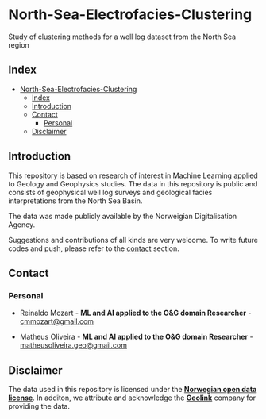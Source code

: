 # North-Sea-Electrofacies-Clustering
Study of clustering methods for a well log dataset from the North Sea region


## Index 

- [North-Sea-Electrofacies-Clustering](#north-sea-electrofacies-clustering)
  - [Index](#index)
  - [Introduction](#introduction)
  - [Contact](#contact)
    - [Personal](#personal)
  - [Disclaimer](#disclaimer)


## Introduction 

This repository is based on research of interest in Machine Learning applied to Geology and Geophysics studies. The data in this repository is public and consists of geophysical well log surveys and geological facies interpretations from the North Sea Basin.

The data was made publicly available by the Norweigian Digitalisation Agency.

Suggestions and contributions of all kinds are very welcome. To write future codes and push, please refer to the [contact](#contact) section.     

## Contact

### Personal

- Reinaldo Mozart - **ML and AI applied to the O&G domain Researcher** - cmmozart@gmail.com
  
- Matheus Oliveira - **ML and AI applied to the O&G domain Researcher** - matheusoliveira.geo@gmail.com


## Disclaimer

The data used in this repository is licensed under the [**Norwegian open data license**](https://data.norge.no/nlod/en/2.0/). In additon, we attribute and acknowledge the [**Geolink**](https://www.geolink-s2.com/) company for providing the data.

